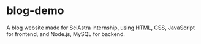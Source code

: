 # blog-demo
A blog website made for SciAstra internship, using HTML, CSS, JavaScript for frontend, and Node.js, MySQL for backend.
